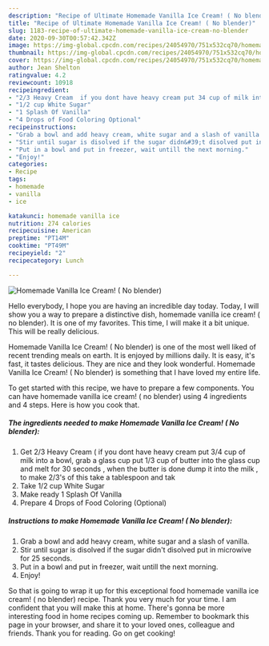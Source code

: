 ```yaml
---
description: "Recipe of Ultimate Homemade Vanilla Ice Cream! ( No blender)"
title: "Recipe of Ultimate Homemade Vanilla Ice Cream! ( No blender)"
slug: 1183-recipe-of-ultimate-homemade-vanilla-ice-cream-no-blender
date: 2020-09-30T00:57:42.342Z
image: https://img-global.cpcdn.com/recipes/24054970/751x532cq70/homemade-vanilla-ice-cream-no-blender-recipe-main-photo.jpg
thumbnail: https://img-global.cpcdn.com/recipes/24054970/751x532cq70/homemade-vanilla-ice-cream-no-blender-recipe-main-photo.jpg
cover: https://img-global.cpcdn.com/recipes/24054970/751x532cq70/homemade-vanilla-ice-cream-no-blender-recipe-main-photo.jpg
author: Jean Shelton
ratingvalue: 4.2
reviewcount: 10918
recipeingredient:
- "2/3 Heavy Cream  if you dont have heavy cream put 34 cup of milk into a bowl grab a glass cup put 13 cup of butter into the glass cup and melt for 30 seconds  when the butter is done dump it into the milk  to make 23s of this take a tablespoon and tak"
- "1/2 cup White Sugar"
- "1 Splash Of Vanilla"
- "4 Drops of Food Coloring Optional"
recipeinstructions:
- "Grab a bowl and add heavy cream, white sugar and a slash of vanilla."
- "Stir until sugar is disolved if the sugar didn&#39;t disolved put in microwive for 25 seconds."
- "Put in a bowl and put in freezer, wait untill the next morning."
- "Enjoy!"
categories:
- Recipe
tags:
- homemade
- vanilla
- ice

katakunci: homemade vanilla ice 
nutrition: 274 calories
recipecuisine: American
preptime: "PT14M"
cooktime: "PT49M"
recipeyield: "2"
recipecategory: Lunch

---
```



![Homemade Vanilla Ice Cream! ( No blender)](https://img-global.cpcdn.com/recipes/24054970/751x532cq70/homemade-vanilla-ice-cream-no-blender-recipe-main-photo.jpg)

Hello everybody, I hope you are having an incredible day today. Today, I will show you a way to prepare a distinctive dish, homemade vanilla ice cream! ( no blender). It is one of my favorites. This time, I will make it a bit unique. This will be really delicious.

Homemade Vanilla Ice Cream! ( No blender) is one of the most well liked of recent trending meals on earth. It is enjoyed by millions daily. It is easy, it's fast, it tastes delicious. They are nice and they look wonderful. Homemade Vanilla Ice Cream! ( No blender) is something that I have loved my entire life.




To get started with this recipe, we have to prepare a few components. You can have homemade vanilla ice cream! ( no blender) using 4 ingredients and 4 steps. Here is how you cook that.

<!--inarticleads1-->

##### The ingredients needed to make Homemade Vanilla Ice Cream! ( No blender):

1. Get 2/3 Heavy Cream ( if you dont have heavy cream put 3/4 cup of milk into a bowl, grab a glass cup put 1/3 cup of butter into the glass cup and melt for 30 seconds , when the butter is done dump it into the milk , to make 2/3&#39;s of this take a tablespoon and tak
1. Take 1/2 cup White Sugar
1. Make ready 1 Splash Of Vanilla
1. Prepare 4 Drops of Food Coloring (Optional)




<!--inarticleads2-->

##### Instructions to make Homemade Vanilla Ice Cream! ( No blender):

1. Grab a bowl and add heavy cream, white sugar and a slash of vanilla.
1. Stir until sugar is disolved if the sugar didn&#39;t disolved put in microwive for 25 seconds.
1. Put in a bowl and put in freezer, wait untill the next morning.
1. Enjoy!




So that is going to wrap it up for this exceptional food homemade vanilla ice cream! ( no blender) recipe. Thank you very much for your time. I am confident that you will make this at home. There's gonna be more interesting food in home recipes coming up. Remember to bookmark this page in your browser, and share it to your loved ones, colleague and friends. Thank you for reading. Go on get cooking!
